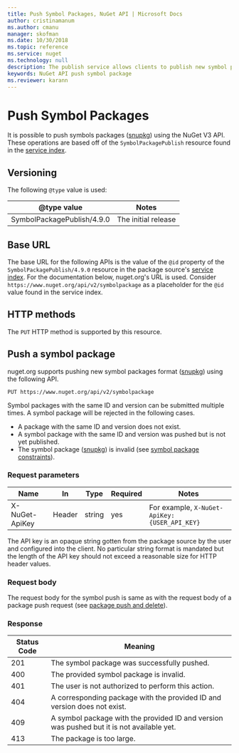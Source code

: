 ```yaml
---
title: Push Symbol Packages, NuGet API | Microsoft Docs
author: cristinamanum
ms.author: cmanu
manager: skofman
ms.date: 10/30/2018
ms.topic: reference
ms.service: nuget
ms.technology: null
description: The publish service allows clients to publish new symbol packages.
keywords: NuGet API push symbol package
ms.reviewer: karann
---
```


# Push Symbol Packages

It is possible to push symbols packages ([snupkg](../create-packages/Symbol-Packages-snupkg.md)) using the NuGet V3 API.
These operations are based off of the `SymbolPackagePublish` resource found in the [service index](service-index.md).

## Versioning

The following `@type` value is used:

@type value                 | Notes
--------------------        | -----
SymbolPackagePublish/4.9.0  | The initial release

## Base URL

The base URL for the following APIs is the value of the `@id` property of the `SymbolPackagePublish/4.9.0` resource in the
package source's [service index](service-index.md). For the documentation below, nuget.org's URL is used. Consider 
`https://www.nuget.org/api/v2/symbolpackage` as a placeholder for the `@id` value found in the service index.

## HTTP methods

The `PUT` HTTP method is supported by this resource. 

## Push a symbol package

nuget.org supports pushing new symbol packages format ([snupkg](../create-packages/Symbol-Packages-snupkg.md)) using the following API. 

```
PUT https://www.nuget.org/api/v2/symbolpackage
```

Symbol packages with the same ID and version
can be submitted multiple times. A symbol package will be rejected in the following cases.
- A package with the same ID and version does not exist.
- A symbol package with the same ID and version was pushed but is not yet published.
- The symbol package ([snupkg](../create-packages/Symbol-Packages-snupkg.md)) is invalid (see [symbol package constraints](../create-packages/Symbol-Packages-snupkg.md)).

### Request parameters

Name           | In     | Type   | Required | Notes
-------------- | ------ | ------ | -------- | -----
X-NuGet-ApiKey | Header | string | yes      | For example, `X-NuGet-ApiKey: {USER_API_KEY}`

The API key is an opaque string gotten from the package source by the user and configured into the client. No
particular string format is mandated but the length of the API key should not exceed a reasonable size for HTTP header
values.

### Request body

The request body for the symbol push is same as with the request body of a package push request (see [package push and delete](package-publish-resource.md)). 

### Response

Status Code | Meaning
----------- | -------
201         | The symbol package was successfully pushed.
400         | The provided symbol package is invalid.
401         | The user is not authorized to perform this action.
404         | A corresponding package with the provided ID and version does not exist.
409         | A symbol package with the provided ID and version was pushed but it is not available yet.
413         | The package is too large.

